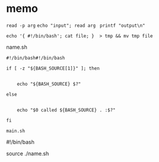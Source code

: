 # memo

`read -p arg`
`echo "input"; read arg `
`printf "output\n"`

`echo '{ #!/bin/bash'; cat file; }  > tmp && mv tmp file`

name.sh
```
#!/bin/bash#!/bin/bash

if [ -z "${BASH_SOURCE[1]}" ]; then


    echo "${BASH_SOURCE} $?"

else


    echo "$0 called ${BASH_SOURCE} . :$?"

fi

main.sh
```
#!/bin/bash

source ./name.sh
```
